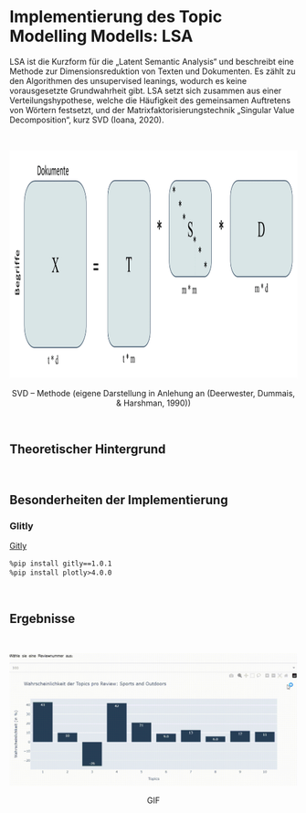 # Implementierung des Topic Modelling Modells: LSA

LSA ist die Kurzform für die „Latent Semantic Analysis“ und beschreibt eine Methode zur Dimensionsreduktion von Texten und Dokumenten. Es zählt zu den Algorithmen des unsupervised leanings, wodurch es keine vorausgesetzte Grundwahrheit gibt. LSA setzt sich zusammen aus einer Verteilungshypothese, welche die Häufigkeit des gemeinsamen Auftretens von Wörtern festsetzt, und der Matrixfaktorisierungstechnik „Singular Value Decomposition“, kurz SVD (Ioana, 2020). 

<Br>
<p align="center">
  <img width="900" height="400" src="SVD_Methode.png">
</p>
<p align="center">SVD – Methode (eigene Darstellung in Anlehung an (Deerwester, Dummais, & Harshman, 1990))</p>

<Br>

## Theoretischer Hintergrund


<Br>

## Besonderheiten der Implementierung
### Glitly

 [Gitly](https://github.com/Tiagoeem/gitly) 

```
%pip install gitly==1.0.1
%pip install plotly>4.0.0
```


<Br>

## Ergebnisse

<Br>

![Property_per_Topic](LSA_property_per_Topic.gif)
<p align="center">GIF</p>

<Br>

